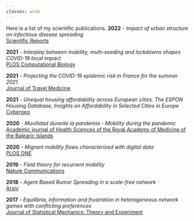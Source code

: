 ```yaml
---
classes: wide
---
```


Here is a list of my scientific publications.
**2022** - *Impact of urban structure on infectious disease spreading*\
[Scientific Reports](https://www.nature.com/articles/s41598-022-06720-8)

**2021** - *Interplay between mobility, multi-seeding and lockdowns shapes COVID-19 local impact*\
[PLOS Computational Biology](https://journals.plos.org/ploscompbiol/article?id=10.1371/journal.pcbi.1009326)

**2021** - *Projecting the COVID-19 epidemic risk in France for the summer 2021*\
[Journal of Travel Medicine](https://academic.oup.com/jtm/advance-article/doi/10.1093/jtm/taab129/6355057?login=true)

**2021** - *Unequal housing affordability across European cities. The ESPON Housing Database, Insights on Affordability in Selected Cities in Europe*\
[Cybergeo](https://journals.openedition.org/cybergeo/36478)

**2020** - *Movilidad durante la pandemia - Mobility during the pandemic*\
[Academic journal of Health Sciences of the Royal Academy of Medicine of the Balearic Islands](https://digital.csic.es/bitstream/10261/229492/1/movilidad.pdf)

**2020** - *Migrant mobility flows characterized with digital data*\
[PLOS ONE](https://journals.plos.org/plosone/article?id=10.1371/journal.pone.0230264)

**2019** - *Field theory for recurrent mobility*\
[Nature Communications](https://www.nature.com/articles/s41467-019-11841-2) 

**2018** - *Agent Based Rumor Spreading in a scale-free network*\
[Arxiv](https://arxiv.org/abs/1805.05999)

**2017** - *Equilibria, information and frustration in heterogeneous network games with conflicting preferences*\
[Journal of Statistical Mechanics: Theory and Experiment](http://iopscience.iop.org/article/10.1088/1742-5468/aa9347/meta)
